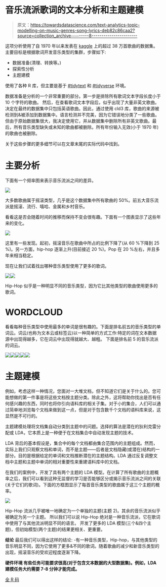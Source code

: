 # 音乐流派歌词的文本分析和主题建模

> 原文：<https://towardsdatascience.com/text-analytics-topic-modelling-on-music-genres-song-lyrics-deb82c86caa2?source=collection_archive---------8----------------------->

这项分析使用了自 1970 年以来发表在 [kaggle](https://www.kaggle.com/gyani95/380000-lyrics-from-metrolyrics/data) 上的超过 38 万首歌曲的数据集。主要目标是根据歌词开发音乐类型的集群，步骤如下:

*   数据准备(清理、转换等。)
*   探索性分析
*   主题建模

使用了各种 R 库，但主要是基于 [#tidytext](https://twitter.com/hashtag/tidytext?src=hash) 和 [#tidyverse](https://twitter.com/hashtag/tidyverse?src=hash) 环境。

数据准备是分析的一个非常重要的部分。第一步是排除所有歌词文本字段长度小于 10 个字符的歌曲。
然后，在查看歌词文本字段后，似乎出现了大量非英文歌曲。决定在最终的数据集中只包括英语歌曲。因此，通过使用 cld3 库，歌曲的来源被检测到&被添加到数据集中。语言检测并不完美，因为它错误地分类了一些歌曲。但由于原始数据集很大，我决定使用它，并从数据集中删除所有非英文歌曲。最后，所有音乐类型缺失或未知的歌曲都被删除。所有年份输入无效(小于 1970 年)的歌曲也被删除。

关于这些步骤的更多细节可以在文章末尾的实际代码中找到。

# 主要分析

下面有一个频率图来表示音乐流派之间的差异。

![](img/33d18662505cca9efd4808a4b5f8594f.png)

大多数歌曲属于摇滚类型，几乎是这个数据集中所有歌曲的 50%。前五大音乐流派是摇滚、流行、嘻哈、金属和乡村音乐。

看看这是否会随着时间的推移而保持不变会很有趣。下面有一个图表显示了这些年来的变化。

![](img/b0ed240bd9bdf1a49d00b5dcc4306503.png)

这里有一些发现。起初，摇滚音乐在歌曲中所占的比例下降了(从 60 %下降到 25 %)。另一方面，hip-hop 逐渐上升(目前接近 20 %)。Pop 在 20 %左右，并且多年来相当稳定。

现在让我们试着找出哪种音乐类型使用了更多的歌词。

![](img/f6a6c160e3bd17a13bb5d087012d9523.png)![](img/91e89e4d23c9ceb2a642fe417b4299dd.png)

Hip-Hop 似乎是一种明显不同的音乐类型，因为它比其他类型的歌曲使用更多的歌词。

# WORDCLOUD

看看每种音乐类型中使用最多的单词是很有趣的。下面是排名前五的音乐类型的单词云。词云(也称为文本云或标签云)以一种简单的方式工作:特定的词在文本数据源中出现得越多，它在词云中出现得就越大、越粗。
下面是排名前 5 的音乐流派的词云。

![](img/5d1fc5617d1866448390bbce3324a92b.png)![](img/89d96b72a500c0d7839ed04869b2edde.png)![](img/c0efc17dcf795fd10326ceea6f0d15d3.png)![](img/59eba4ae79815e4670e68dcb45a23d93.png)![](img/00700edd6f3bf7d0a2f1706dc9414296.png)

# 主题建模

例如，考虑这样一种情况，您面对一大堆文档，但不知道它们是关于什么的。您可能想做的第一件事是将这些文档按主题分类。除此之外，这将帮助你找出是否有任何感兴趣的东西，同时也将你引向语料库的相关子集。对于小的集合，人们可以通过简单地浏览每个文档来做到这一点，但是对于包含数千个文档的语料库来说，这显然是不可行的。

主题建模处理将文档集自动分类到主题中的问题。选择的算法是潜在的狄利克雷分配或 LDA，它本质上是一种便于在文档集合中自动发现主题的技术。

LDA 背后的基本假设是，集合中的每个文档都由集合范围内的主题组成。然而，实际上我们只观察文档和单词，而不是主题——后者是文档隐藏(或潜在)结构的一部分。目的是根据给定的单词和文档推断潜在的主题结构。LDA 通过反复调整文档中主题和主题中单词的相对重要性来重建语料库中的文档。

在我们的案例中，开发了具有两个主题的 LDA 模型。在计算了所有歌曲的主题概率之后，我们可以看到这种无监督的学习是否能够区分或揭示音乐流派之间的关联(关于它们的歌词)。下面的方框图显示了每首音乐类型的歌曲属于这三个主题的概率。

![](img/d13f4acdf56cd89c751499265b7c5402.png)

Hip-Hop 流派几乎被唯一地确定为一个单独的主题(主题 2)。其余的音乐流派似乎被确定为另一个主题。
所以我们可以说 Hip-Hop 绝对是一种音乐流派，它在歌词中使用了与其他流派明显不同的语言。
开发了更多的 LDA 模型(三个&四个主题)，但初始模型(两个主题)的结果更相关、更重要。

**结论**
最后我们可以得出这样的结论:
-有一种音乐类型，Hip-hop，与其他类型的音乐明显不同，因为它使用了更多&不同的歌词。随着歌曲的减少和新音乐类型的出现，摇滚音乐的受欢迎程度逐渐下降。

**硬件环境
有些任务可能要求很高(对于包含文本数据的大型数据集)。例如，LDA 建模任务大约需要 7-8 分钟才能完成。**

[全 R 码](https://github.com/mantoniou/Blog/blob/master/content/post/2018-06-text-analytics-song-lyrics.Rmd)